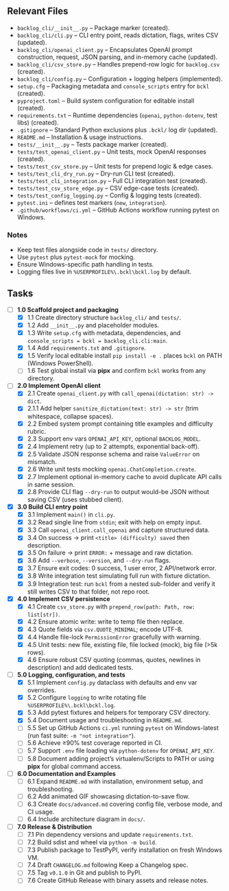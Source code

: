 ## Relevant Files

- `backlog_cli/__init__.py` – Package marker (created).
- `backlog_cli/cli.py` – CLI entry point, reads dictation, flags, writes CSV (updated).
- `backlog_cli/openai_client.py` – Encapsulates OpenAI prompt construction, request, JSON parsing, and in-memory cache (updated).
- `backlog_cli/csv_store.py` – Handles prepend-row logic for `backlog.csv` (created).
- `backlog_cli/config.py` – Configuration + logging helpers (implemented).
- `setup.cfg` – Packaging metadata and `console_scripts` entry for `bckl` (created).
- `pyproject.toml` – Build system configuration for editable install (created).
- `requirements.txt` – Runtime dependencies (`openai`, `python-dotenv`, test libs) (created).
- `.gitignore` – Standard Python exclusions plus `.bckl/` log dir (updated).
- `README.md` – Installation & usage instructions.
- `tests/__init__.py` – Tests package marker (created).
- `tests/test_openai_client.py` – Unit tests, mock OpenAI responses (created).
- `tests/test_csv_store.py` – Unit tests for prepend logic & edge cases.
- `tests/test_cli_dry_run.py` – Dry-run CLI test (created).
- `tests/test_cli_integration.py` – Full CLI integration test (created).
- `tests/test_csv_store_edge.py` – CSV edge-case tests (created).
- `tests/test_config_logging.py` – Config & logging tests (created).
- `pytest.ini` – defines test markers (`new`, `integration`).
- `.github/workflows/ci.yml` – GitHub Actions workflow running pytest on Windows.

### Notes

* Keep test files alongside code in `tests/` directory.
* Use `pytest` plus `pytest-mock` for mocking.
* Ensure Windows-specific path handling in tests.
* Logging files live in `%USERPROFILE%\.bckl\bckl.log` by default.

## Tasks

- [ ] **1.0 Scaffold project and packaging**
  - [x] 1.1 Create directory structure `backlog_cli/` and `tests/`.
  - [x] 1.2 Add `__init__.py` and placeholder modules.
  - [x] 1.3 Write `setup.cfg` with metadata, dependencies, and `console_scripts = bckl = backlog_cli.cli:main`.
  - [x] 1.4 Add `requirements.txt` and `.gitignore`.
  - [x] 1.5 Verify local editable install `pip install -e .` places `bckl` on PATH (Windows PowerShell).
  - [ ] 1.6 Test global install via **pipx** and confirm `bckl` works from any directory.

- [ ] **2.0 Implement OpenAI client**
  - [x] 2.1 Create `openai_client.py` with `call_openai(dictation: str) -> dict`.
  - [x] 2.1.1 Add helper `sanitize_dictation(text: str) -> str` (trim whitespace, collapse spaces).
  - [x] 2.2 Embed system prompt containing title examples and difficulty rubric.
  - [x] 2.3 Support env vars `OPENAI_API_KEY`, optional `BACKLOG_MODEL`.
  - [x] 2.4 Implement retry (up to 2 attempts, exponential back-off).
  - [x] 2.5 Validate JSON response schema and raise `ValueError` on mismatch.
  - [x] 2.6 Write unit tests mocking `openai.ChatCompletion.create`.
  - [x] 2.7 Implement optional in-memory cache to avoid duplicate API calls in same session.
  - [x] 2.8 Provide CLI flag `--dry-run` to output would-be JSON without saving CSV (uses stubbed client).

- [x] **3.0 Build CLI entry point**
  - [x] 3.1 Implement `main()` in `cli.py`.
  - [x] 3.2 Read single line from `stdin`; exit with help on empty input.
  - [x] 3.3 Call `openai_client.call_openai` and capture structured data.
  - [x] 3.4 On success → print `<title> (difficulty) saved` then description.
  - [x] 3.5 On failure → print `ERROR:` + message and raw dictation.
  - [x] 3.6 Add `--verbose`, `--version`, and `--dry-run` flags.
  - [x] 3.7 Ensure exit codes: 0 success, 1 user error, 2 API/network error.
  - [x] 3.8 Write integration test simulating full run with fixture dictation.
  - [x] 3.9 Integration test: run `bckl` from a nested sub-folder and verify it still writes CSV to that folder, not repo root.

- [x] **4.0 Implement CSV persistence**
  - [x] 4.1 Create `csv_store.py` with `prepend_row(path: Path, row: list[str])`.
  - [x] 4.2 Ensure atomic write: write to temp file then replace.
  - [x] 4.3 Quote fields via `csv.QUOTE_MINIMAL`; encode UTF-8.
  - [x] 4.4 Handle file-lock `PermissionError` gracefully with warning.
  - [x] 4.5 Unit tests: new file, existing file, file locked (mock), big file (>5k rows).
  - [x] 4.6 Ensure robust CSV quoting (commas, quotes, newlines in description) and add dedicated tests.

- [ ] **5.0 Logging, configuration, and tests**
  - [x] 5.1 Implement `config.py` dataclass with defaults and env var overrides.
  - [x] 5.2 Configure `logging` to write rotating file `%USERPROFILE%\.bckl\bckl.log`.
  - [x] 5.3 Add pytest fixtures and helpers for temporary CSV directory.
  - [x] 5.4 Document usage and troubleshooting in `README.md`.
  - [ ] 5.5 Set up GitHub Actions `ci.yml` running `pytest` on Windows-latest (run fast suite: `-m "not integration"`).
  - [ ] 5.6 Achieve ≥90% test coverage reported in CI.
  - [ ] 5.7 Support `.env` file loading via `python-dotenv` for `OPENAI_API_KEY`.
  - [ ] 5.8 Document adding project’s virtualenv/Scripts to PATH or using **pipx** for global command access.

- [ ] **6.0 Documentation and Examples**
  - [ ] 6.1 Expand `README.md` with installation, environment setup, and troubleshooting.
  - [ ] 6.2 Add animated GIF showcasing dictation-to-save flow.
  - [ ] 6.3 Create `docs/advanced.md` covering config file, verbose mode, and CI usage.
  - [ ] 6.4 Include architecture diagram in `docs/`.

- [ ] **7.0 Release & Distribution**
  - [ ] 7.1 Pin dependency versions and update `requirements.txt`.
  - [ ] 7.2 Build sdist and wheel via `python -m build`.
  - [ ] 7.3 Publish package to TestPyPI, verify installation on fresh Windows VM.
  - [ ] 7.4 Draft `CHANGELOG.md` following Keep a Changelog spec.
  - [ ] 7.5 Tag `v0.1.0` in Git and publish to PyPI.
  - [ ] 7.6 Create GitHub Release with binary assets and release notes.
